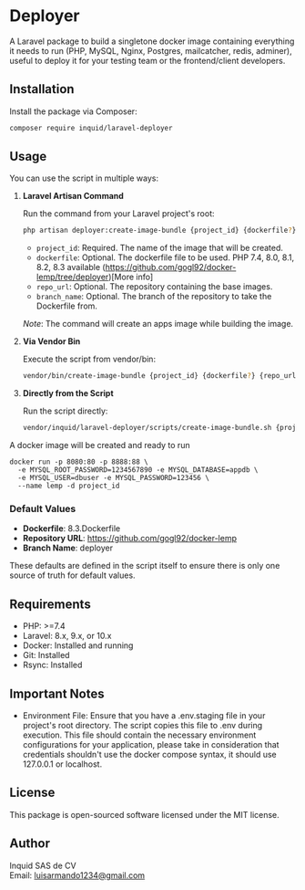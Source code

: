 # Deployer

A Laravel package to build a singletone docker image containing everything it needs to run (PHP, MySQL, Nginx, Postgres, mailcatcher, redis, adminer), useful to deploy it for your testing team or the frontend/client developers.

## Installation

Install the package via Composer:

```bash
composer require inquid/laravel-deployer
```

## Usage
You can use the script in multiple ways:

1. **Laravel Artisan Command**

   Run the command from your Laravel project's root:

   ```bash
   php artisan deployer:create-image-bundle {project_id} {dockerfile?} {repo_url?} {branch_name?}
   ```

   - `project_id`: Required. The name of the image that will be created.
   - `dockerfile`: Optional. The dockerfile file to be used. PHP 7.4, 8.0, 8.1, 8.2, 8.3 available (https://github.com/gogl92/docker-lemp/tree/deployer)[More info]
   - `repo_url`: Optional. The repository containing the base images.
   - `branch_name`: Optional. The branch of the repository to take the Dockerfile from.

   *Note*: The command will create an apps image while building the image.

2. **Via Vendor Bin**

   Execute the script from vendor/bin:

   ```bash
   vendor/bin/create-image-bundle {project_id} {dockerfile?} {repo_url?} {branch_name?}
   ```

3. **Directly from the Script**

   Run the script directly:

   ```bash
   vendor/inquid/laravel-deployer/scripts/create-image-bundle.sh {project_id} {dockerfile?} {repo_url?} {branch_name?}
   ```

A docker image will be created and ready to run

```
docker run -p 8080:80 -p 8888:88 \
  -e MYSQL_ROOT_PASSWORD=1234567890 -e MYSQL_DATABASE=appdb \
  -e MYSQL_USER=dbuser -e MYSQL_PASSWORD=123456 \
  --name lemp -d project_id
```

### Default Values

- **Dockerfile**: 8.3.Dockerfile
- **Repository URL**: https://github.com/gogl92/docker-lemp
- **Branch Name**: deployer

These defaults are defined in the script itself to ensure there is only one source of truth for default values.

## Requirements

- PHP: >=7.4
- Laravel: 8.x, 9.x, or 10.x
- Docker: Installed and running
- Git: Installed
- Rsync: Installed

## Important Notes
- Environment File: Ensure that you have a .env.staging file in your project's root directory. 
The script copies this file to .env during execution. 
This file should contain the necessary environment configurations for your application, please take in consideration that credentials shouldn't use the docker compose syntax, it should use 127.0.0.1 or localhost.

## License

This package is open-sourced software licensed under the MIT license.

## Author

Inquid SAS de CV  
Email: luisarmando1234@gmail.com
